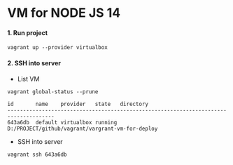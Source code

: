 # VM for NODE JS 14

#### 1. Run project

```
vagrant up --provider virtualbox
```
#### 2. SSH into server
- List VM

```
vagrant global-status --prune
```

```
id       name    provider   state   directory
-------------------------------------------------------------------------------------
643a6db  default virtualbox running D:/PROJECT/github/vagrant/vargrant-vm-for-deploy
```

- SSH into server

```
vagrant ssh 643a6db
```
